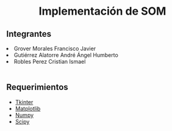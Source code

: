 <div align="center">
  <h1>Implementación de SOM</h1
  <br>
</div>

<div>
  <h2>Integrantes</h2>
    <li>Grover Morales Francisco Javier</li>
    <li>Gutiérrez Alatorre André Ángel Humberto</li>
    <li>Robles Perez Cristian Ismael</li>
  
  <br>
  <h2>Requerimientos</h2>
  <ul>
    <li><a href="https://docs.python.org/3/library/tkinter.html" rel="external">Tkinter</a></li>
    <li><a href="https://matplotlib.org/" rel="external">Matplotlib</a></li>
    <li><a href="https://numpy.org/" rel="external">Numpy</a></li>
    <li><a href="https://scipy.org/" rel="external">Scipy</a></li>
  </ul>
 </div>
